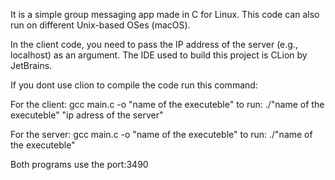 It is a simple group messaging app made in C for Linux.
This code can also run on different Unix-based OSes (macOS).

In the client code, you need to pass the IP address of the server (e.g., localhost) as an argument.
The IDE used to build this project is CLion by JetBrains.

If you dont use clion to compile the code run this command:

For the client:
gcc main.c -o "name of the executeble"
	to run:
./"name of the executeble" "ip adress of the server"

For the server:
gcc main.c -o "name of the executeble"
	to run:
./"name of the executeble"

Both programs use the port:3490

